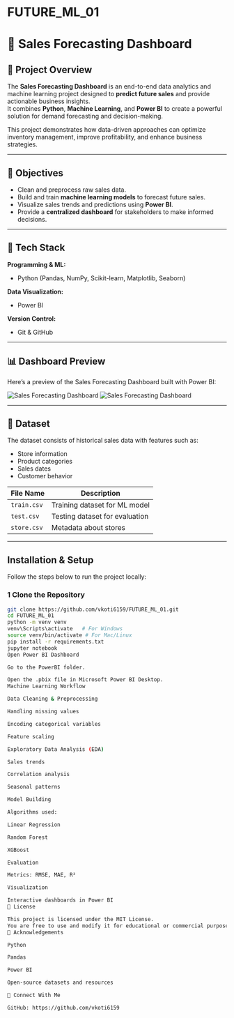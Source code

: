 # FUTURE_ML_01
# 🛒 Sales Forecasting Dashboard

## 📌 Project Overview
The **Sales Forecasting Dashboard** is an end-to-end data analytics and machine learning project designed to **predict future sales** and provide actionable business insights.  
It combines **Python**, **Machine Learning**, and **Power BI** to create a powerful solution for demand forecasting and decision-making.

This project demonstrates how data-driven approaches can optimize inventory management, improve profitability, and enhance business strategies.

---

## 🎯 Objectives
- Clean and preprocess raw sales data.
- Build and train **machine learning models** to forecast future sales.
- Visualize sales trends and predictions using **Power BI**.
- Provide a **centralized dashboard** for stakeholders to make informed decisions.

---


## 🚀 Tech Stack
**Programming & ML:**
- Python (Pandas, NumPy, Scikit-learn, Matplotlib, Seaborn)

**Data Visualization:**
- Power BI

**Version Control:**
- Git & GitHub

---

## 📊 Dashboard Preview



Here’s a preview of the Sales Forecasting Dashboard built with Power BI:

![Sales Forecasting Dashboard](Sales-Forecast-DashBoard/PowerBI/forecast.png)
![Sales Forecasting Dashboard](Sales-Forecast-DashBoard/PowerBI/forecast.png)


---

## 📂 Dataset
The dataset consists of historical sales data with features such as:
- Store information
- Product categories
- Sales dates
- Customer behavior

| File Name     | Description                   |
|---------------|-------------------------------|
| `train.csv`   | Training dataset for ML model |
| `test.csv`    | Testing dataset for evaluation|
| `store.csv`   | Metadata about stores         |

---

##  Installation & Setup
Follow the steps below to run the project locally:

### **1️ Clone the Repository**
```bash
git clone https://github.com/vkoti6159/FUTURE_ML_01.git
cd FUTURE_ML_01
python -m venv venv
venv\Scripts\activate   # For Windows
source venv/bin/activate # For Mac/Linux
pip install -r requirements.txt
jupyter notebook
Open Power BI Dashboard

Go to the PowerBI folder.

Open the .pbix file in Microsoft Power BI Desktop.
Machine Learning Workflow

Data Cleaning & Preprocessing

Handling missing values

Encoding categorical variables

Feature scaling

Exploratory Data Analysis (EDA)

Sales trends

Correlation analysis

Seasonal patterns

Model Building

Algorithms used:

Linear Regression

Random Forest

XGBoost

Evaluation

Metrics: RMSE, MAE, R²

Visualization

Interactive dashboards in Power BI
📜 License

This project is licensed under the MIT License.
You are free to use and modify it for educational or commercial purposes with proper attribution.
🙌 Acknowledgements

Python

Pandas

Power BI

Open-source datasets and resources

🌟 Connect With Me

GitHub: https://github.com/vkoti6159

